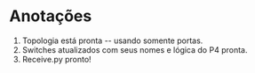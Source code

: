 # Anotações
1. Topologia está pronta -- usando somente portas.
2. Switches atualizados com seus nomes e lógica do P4 pronta.
3. Receive.py pronto!

